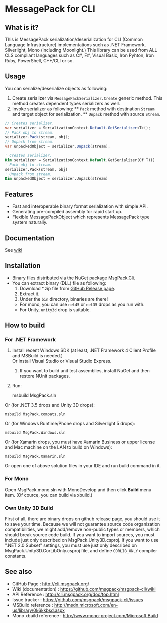 # MessagePack for CLI

## What is it?

This is MessagePack serialization/deserialization for CLI (Common Language Infrastructure) implementations such as .NET Framework, Silverlight, Mono (including Moonlight.)
This library can be used from ALL CLS compliant languages such as C#, F#, Visual Basic, Iron Pyhton, Iron Ruby, PowerShell, C++/CLI or so.

## Usage

You can serialize/deserialize objects as following:
1. Create serializer via `MessagePackSerializer.Create` generic method. This method creates dependent types serializers as well.
1. Invoke serializer as following:
** `Pack` method with destination `Stream` and target object for serialization.
** `Unpack` method with source `Stream`.

```c#
// Creates serializer.
var serializer = SerializationContext.Default.GetSerializer<T>();
// Pack obj to stream.
serializer.Pack(stream, obj);
// Unpack from stream.
var unpackedObject = serializer.Unpack(stream);
```

```vb
' Creates serializer.
Dim serializer = SerializationContext.Default.GetSerializer(Of T)()
' Pack obj to stream.
serializer.Pack(stream, obj)
' Unpack from stream.
Dim unpackedObject = serializer.Unpack(stream)
```

## Features

* Fast and interoperable binary format serialization with simple API.
* Generating pre-compiled assembly for rapid start up.
* Flexible MessagePackObject which represents MessagePack type system naturally.

## Documentation

See [wiki](https://github.com/msgpack/msgpack-cli/wiki)

## Installation

* Binary files distributed via the NuGet package [MsgPack.Cli](http://www.nuget.org/packages/MsgPack.Cli/).
* You can extract binary (DLL) file as following:
  1. Download *.zip file from [GitHub Release page](https://github.com/msgpack/msgpack-cli/releases/).
  2. Extract it.
  3. Under the `bin` directory, binaries are there!
    * For mono, you can use `net45` or `net35` drops as you run with.
    * For Unity, `unity3d` drop is suitable.

## How to build

### For .NET Framework

1. Install recent Windows SDK (at least, .NET Framework 4 Client Profile and MSBuild is needed.) <br/>
   Or install Visual Studio or Visual Studio Express.
    1. If you want to build unit test assemblies, install NuGet and then restore NUnit packages.
2. Run:

    msbuild MsgPack.sln

  Or (for .NET 3.5 drops and Unity 3D drops):

    msbuild MsgPack.compats.sln

  Or (for Windows Runtime/Phone drops and Silverlight 5 drops):

    msbuild MsgPack.Windows.sln

  Or (for Xamarin drops, you must have Xamarin Business or upper license and Mac machine on the LAN to build on Windows):

    msbuild MsgPack.Xamarin.sln

Or open one of above solution files in your IDE and run build command in it.

### For Mono

Open MsgPack.mono.sln with MonoDevelop and then click **Build** menu item.
(Of cource, you can build via xbuild.)

### Own Unity 3D Build

First of all, there are binary drops on github release page, you should use it to save your time. 
Because we will not guarantee source code organization compatibilities, we might add/remove non-public types or members, which should break source code build.
If you want to import sources, you must include just only described on MsgPack.Unity3D.csproj.
If you want to use ".NET 2.0 Subset" settings, you must use just only described on MsgPack.Unity3D.CorLibOnly.csproj file, and define `CORLIB_ONLY` compiler constants.

## See also

*  GitHub Page           : http://cli.msgpack.org/
*  Wiki (documentation)  : https://github.com/msgpack/msgpack-cli/wiki
*  API Reference         : http://cli.msgpack.org/doc/top.html
*  Issue tracker         : https://github.com/msgpack/msgpack-cli/issues
*  MSBuild reference     : http://msdn.microsoft.com/en-us/library/0k6kkbsd.aspx
*  Mono xbuild reference : http://www.mono-project.com/Microsoft.Build
